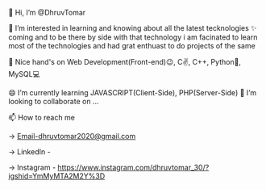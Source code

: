 👋 Hi, I’m @DhruvTomar

👀 I’m interested in learning and knowing about all the latest tecknologies ✨ coming and to be there by side with that technology i am facinated to learn most of the technologies and had grat enthuast to do projects of the same

🌱 Nice hand's on Web Development(Front-end)😉, C✌, C++, Python🐍, MySQL💻

😄 I’m currently learning JAVASCRIPT(Client-Side), PHP(Server-Side)
💞️ I’m looking to collaborate on ...

📫 How to reach me

-> Email-dhruvtomar2020@gmail.com

-> LinkedIn -

-> Instagram - https://www.instagram.com/dhruvtomar_30/?igshid=YmMyMTA2M2Y%3D
